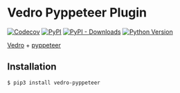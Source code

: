 # Vedro Pyppeteer Plugin

[![Codecov](https://img.shields.io/codecov/c/github/nikitanovosibirsk/vedro-pyppeteer/master.svg?style=flat-square)](https://codecov.io/gh/nikitanovosibirsk/vedro-pyppeteer)
[![PyPI](https://img.shields.io/pypi/v/vedro-pyppeteer.svg?style=flat-square)](https://pypi.python.org/pypi/vedro-pyppeteer/)
[![PyPI - Downloads](https://img.shields.io/pypi/dm/vedro-pyppeteer?style=flat-square)](https://pypi.python.org/pypi/vedro-pyppeteer/)
[![Python Version](https://img.shields.io/pypi/pyversions/vedro-pyppeteer.svg?style=flat-square)](https://pypi.python.org/pypi/vedro-pyppeteer/)

[Vedro](https://github.com/nikitanovosibirsk/vedro) + [pyppeteer](https://github.com/pyppeteer/pyppeteer)

## Installation

```shell
$ pip3 install vedro-pyppeteer
```
